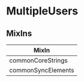 # MultipleUsers

## MixIns

<!-- @vuese:MultipleUsers:mixIns:start -->
|MixIn|
|---|
|commonCoreStrings|
|commonSyncElements|

<!-- @vuese:MultipleUsers:mixIns:end -->
